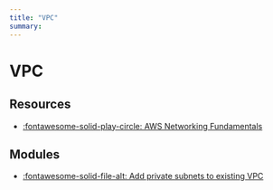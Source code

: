 ```yaml
---
title: "VPC"
summary:
---
```


VPC
===

Resources
---

- [:fontawesome-solid-play-circle: AWS Networking Fundamentals][1]

<!-- Links -->
[1]: https://www.youtube.com/watch?v=hiKPPy584Mg


Modules
---

- [:fontawesome-solid-file-alt: Add private subnets to existing
    VPC](01-add-private-subnets-to-existing-vpc.md)
